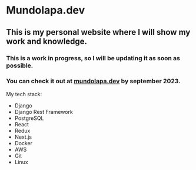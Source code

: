 # Mundolapa.dev
## This is my personal website where I will show my work and knowledge.
### This is a work in progress, so I will be updating it as soon as possible.
### You can check it out at [mundolapa.dev](https://mundolapa.dev) by september 2023.
My tech stack:
- Django
- Django Rest Framework
- PostgreSQL
- React
- Redux
- Next.js
- Docker
- AWS
- Git
- Linux